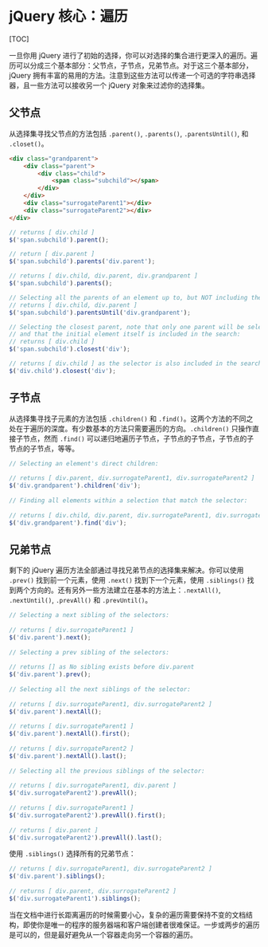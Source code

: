 # jQuery 核心：遍历

[TOC]

一旦你用 jQuery 进行了初始的选择，你可以对选择的集合进行更深入的遍历。遍历可以分成三个基本部分：父节点，子节点，兄弟节点。对于这三个基本部分，jQuery 拥有丰富的易用的方法。注意到这些方法可以传递一个可选的字符串选择器，且一些方法可以接收另一个 jQuery 对象来过滤你的选择集。

## 父节点
从选择集寻找父节点的方法包括 `.parent()`, `.parents()`, `.parentsUntil()`, 和 `.closet()`。

```html
<div class="grandparent">
    <div class="parent">
        <div class="child">
            <span class="subchild"></span>
        </div>
    </div>
    <div class="surrogateParent1"></div>
    <div class="surrogateParent2"></div>
</div>
```

```js
// returns [ div.child ]
$('span.subchild').parent();

// return [ div.parent ]
$('span.subchild').parents('div.parent');

// returns [ div.child, div.parent, div.grandparent ]
$('span.subchild').parents();

// Selecting all the parents of an element up to, but NOT including the selector:
// returns [ div.child, div.parent ]
$('span.subchild').parentsUntil('div.grandparent');

// Selecting the closest parent, note that only one parent will be selected
// and that the initial element itself is included in the search:
// returns [ div.child ]
$('span.subchild').closest('div');

// returns [ div.child ] as the selector is also included in the search:
$('div.child').closest('div');
```

## 子节点
从选择集寻找子元素的方法包括 `.children()` 和 `.find()`。这两个方法的不同之处在于遍历的深度。有少数基本的方法只需要遍历的方向。`.children()` 只操作直接子节点，然而 `.find()` 可以递归地遍历子节点，子节点的子节点，子节点的子节点的子节点，等等。

```js
// Selecting an element's direct children:
 
// returns [ div.parent, div.surrogateParent1, div.surrogateParent2 ]
$('div.grandparent').children('div');
 
// Finding all elements within a selection that match the selector:
 
// returns [ div.child, div.parent, div.surrogateParent1, div.surrogateParent2 ]
$('div.grandparent').find('div');
```

## 兄弟节点
剩下的 jQuery 遍历方法全部通过寻找兄弟节点的选择集来解决。你可以使用 `.prev()` 找到前一个元素，使用 `.next()` 找到下一个元素，使用 `.siblings()` 找到两个方向的。还有另外一些方法建立在基本的方法上：`.nextAll()`, `.nextUntil()`, `.prevAll()` 和 `.prevUntil()`。

```js
// Selecting a next sibling of the selectors:
 
// returns [ div.surrogateParent1 ]
$('div.parent').next();
 
// Selecting a prev sibling of the selectors:
 
// returns [] as No sibling exists before div.parent
$('div.parent').prev();
 
// Selecting all the next siblings of the selector:
 
// returns [ div.surrogateParent1, div.surrogateParent2 ]
$('div.parent').nextAll();
 
// returns [ div.surrogateParent1 ]
$('div.parent').nextAll().first();
 
// returns [ div.surrogateParent2 ]
$('div.parent').nextAll().last();
 
// Selecting all the previous siblings of the selector:
 
// returns [ div.surrogateParent1, div.parent ]
$('div.surrogateParent2').prevAll();
 
// returns [ div.surrogateParent1 ]
$('div.surrogateParent2').prevAll().first();
 
// returns [ div.parent ]
$('div.surrogateParent2').prevAll().last();
```

使用 `.siblings()` 选择所有的兄弟节点：

```js 
// returns [ div.surrogateParent1, div.surrogateParent2 ]
$('div.parent').siblings();
 
// returns [ div.parent, div.surrogateParent2 ]
$('div.surrogateParent1').siblings();
```

当在文档中进行长距离遍历的时候需要小心，复杂的遍历需要保持不变的文档结构，即使你是唯一的程序的服务器端和客户端创建者很难保证。一步或两步的遍历是可以的，但是最好避免从一个容器走向另一个容器的遍历。